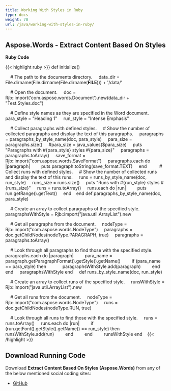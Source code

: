 ```yaml
---
title: Working With Styles in Ruby
type: docs
weight: 70
url: /java/working-with-styles-in-ruby/
---
```


## **Aspose.Words - Extract Content Based On Styles**
**Ruby Code**

{{< highlight ruby >}}
def initialize()

    # The path to the documents directory.
    data_dir = File.dirname(File.dirname(File.dirname(__FILE__))) + '/data/'

    # Open the document.
    doc = Rjb::import('com.aspose.words.Document').new(data_dir + "Test.Styles.doc")

    # Define style names as they are specified in the Word document.
    para_style = "Heading 1"
    run_style = "Intense Emphasis"

    # Collect paragraphs with defined styles.
    # Show the number of collected paragraphs and display the text of this paragraphs.
    paragraphs = paragraphs_by_style_name(doc, para_style)
    para_size = paragraphs.size()
    #para_size = java_values($para_size)
    puts "Paragraphs with #{para_style} styles #{para_size}"
    paragraphs = paragraphs.toArray()
    save_format = Rjb::import("com.aspose.words.SaveFormat")
    paragraphs.each do |paragraph|
        puts paragraph.toString(save_format.TEXT)
    end
    
    # Collect runs with defined styles.
    # Show the number of collected runs and display the text of this runs.
    runs = runs_by_style_name(doc, run_style)
    runs_size = runs.size()
    puts "Runs with #{run_style} styles #{runs_size}"
    runs = runs.toArray()
    runs.each do |run|
        puts run.getRange().getText()
    end   
end
def paragraphs_by_style_name(doc, para_style)

    # Create an array to collect paragraphs of the specified style.
    paragraphsWithStyle = Rjb::import("java.util.ArrayList").new

    # Get all paragraphs from the document.
    nodeType = Rjb::import("com.aspose.words.NodeType")
    paragraphs = doc.getChildNodes(nodeType.PARAGRAPH, true)
    paragraphs = paragraphs.toArray()

    # Look through all paragraphs to find those with the specified style.
    paragraphs.each do |paragraph|
        para_name = paragraph.getParagraphFormat().getStyle().getName()
        if (para_name == para_style) then
            paragraphsWithStyle.add(paragraph)
        end
    end
    paragraphsWithStyle
end    
def runs_by_style_name(doc, run_style)

    # Create an array to collect runs of the specified style.
    runsWithStyle = Rjb::import("java.util.ArrayList").new

    # Get all runs from the document.
    nodeType = Rjb::import("com.aspose.words.NodeType")
    runs = doc.getChildNodes(nodeType.RUN, true)

    # Look through all runs to find those with the specified style.
    runs = runs.toArray()
    runs.each do |run|
        if (run.getFont().getStyle().getName() == run_style) then
            runsWithStyle.add(run)
        end    
    end    
    runsWithStyle
end   
{{< /highlight >}}
## **Download Running Code**
Download **Extract Content Based On Styles (Aspose.Words)** from any of the below mentioned social coding sites:

- [GitHub](https://github.com/aspose-words/Aspose.Words-for-Java/blob/master/Plugins/Aspose_Words_Java_for_Ruby/lib/asposewordsjavaforruby/styles.rb)
